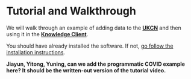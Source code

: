 # Tutorial and Walkthrough

We will walk through an example of adding data to the [__UKCN__](sharingservice.md) and then using it in the [__Knowledge Client__](knowledgeclient.md).

You should have already installed the software. If not, [go follow the installation instructions](install.md).

__Jiayun, Yitong, Yuning, can we add the programmatic COVID example here?  It should be the written-out version of the tutorial video.__
